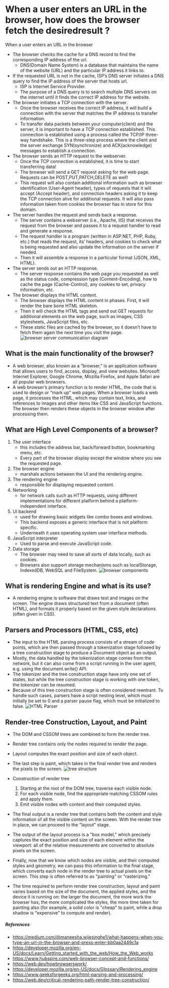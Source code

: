 # When a user enters an URL in the browser, how does the browser fetch the desiredresult ?
When a user enters an URL in the browser
- The browser checks the cache for a DNS record to find the corresponding IP address of the url.
    - DNS(Domain Name System) is a database that maintains the name of the website (URL) and the particular IP address it links to.
- If the requested URL is not in the cache, ISP’s DNS server initiates a DNS query to find the IP address of the server that hosts url.
    - ISP is Internet Service Provider.
    - The purpose of a DNS query is to search multiple DNS servers on the internet until it finds the correct IP address for the website.
- The browser initiates a TCP connection with the server.
    - Once the browser receives the correct IP address, it will build a connection with the server that matches the IP address to transfer information.
    - To transfer data packets between your computer(client) and the server, it is important to have a TCP connection established. This connection is established using a process called the TCP/IP three-way handshake. This is a three-step process where the client and the server exchange SYN(synchronize) and ACK(acknowledge) messages to establish a connection.
- The browser sends an HTTP request to the webserver.
    - Once the TCP connection is established, it is time to start transferring data!
    - The browser will send a GET request asking for the web page. Requests can be POST,PUT,PATCH,DELETE as well!
    - This request will also contain additional information such as browser identification (User-Agent header), types of requests that it will accept (Accept header), and connection headers asking it to keep the TCP connection alive for additional requests. It will also pass information taken from cookies the browser has in store for this domain.
- The server handles the request and sends back a response.
    - The server contains a webserver (i.e., Apache, IIS) that receives the request from the browser and passes it to a request handler to read and generate a response.
    - The request handler is a program (written in ASP.NET, PHP, Ruby, etc.) that reads the request, its’ headers, and cookies to check what is being requested and also update the information on the server if needed. 
    - Then it will assemble a response in a particular format (JSON, XML, HTML).
- The server sends out an HTTP response.
    - The server response contains the web page you requested as well as the status code, compression type (Content-Encoding), how to cache the page (Cache-Control), any cookies to set, privacy information, etc.
- The browser displays the HTML content.
    - The browser displays the HTML content in phases. First, it will render the bare bone HTML skeleton.
    - Then it will check the HTML tags and send out GET requests for additional elements on the web page, such as images, CSS stylesheets, JavaScript files, etc.
    - These static files are cached by the browser, so it doesn’t have to fetch them again the next time you visit the page.
![browser server communication diagram](https://developer.mozilla.org/en-US/docs/Learn/Getting_started_with_the_web/How_the_Web_works/simple-client-server.png)

## What is the main functionality of the browser?
- A web browser, also known as a “browser,” is an application software that allows users to find, access, display, and view websites. Microsoft Internet Explorer, Google Chrome, Mozilla Firefox, and Apple Safari are all popular web browsers.
- A web browser’s primary function is to render HTML, the code that is used to design or “mark up” web pages. When a browser loads a web page, it processes the HTML, which may contain text, links, and references to images and other items like CSS and JavaScript functions. The browser then renders these objects in the browser window after processing them.

## What are High Level Components of a browser?
1. The user interface
    - this includes the address bar, back/forward button, bookmarking menu, etc. 
    - Every part of the browser display except the window where you see the requested page.
2. The browser engine
    - marshals actions between the UI and the rendering engine.
3. The rendering engine
    - responsible for displaying requested content.
4. Networking
    - for network calls such as HTTP requests, using different implementations for different platform behind a platform-independent interface.
5. UI backend
    - used for drawing basic widgets like combo boxes and windows. 
    - This backend exposes a generic interface that is not platform specific. 
    - Underneath it uses operating system user interface methods.
6. JavaScript interpreter
    - Used to parse and execute JavaScript code.
7. Data storage
    - The browser may need to save all sorts of data locally, such as cookies. 
    - Browsers also support storage mechanisms such as localStorage, IndexedDB, WebSQL and FileSystem.
![browser components](https://web-dev.imgix.net/image/T4FyVKpzu4WKF1kBNvXepbi08t52/PgPX6ZMyKSwF6kB8zIhB.png?auto=format&w=1000)

## What is rendering Engine and what is its use?
- A rendering engine is software that draws text and images on the screen. The engine draws structured text from a document (often HTML), and formats it properly based on the given style declarations (often given in CSS). 

## Parsers and Processors (HTML, CSS, etc)
- The input to the HTML parsing process consists of a stream of code points, which are then passed through a tokenization stage followed by a tree construction stage to produce a Document object as an output. 
- Mostly, the data handled by the tokenization stage comes from the network, but it can also come from a script running in the user agent, e.g. using the document.write() API. 
- The tokenizer and the tree construction stage have only one set of states, but while the tree construction stage is working with one token, the tokenizer can be resumed. 
- Because of this tree construction stage is often considered reentrant. To handle such cases, parsers have a script nesting level, which must initially be set to 0 and a parser pause flag, which must be initialized to false.
![HTML Parser](https://media.geeksforgeeks.org/wp-content/uploads/20200516001841/Untitled-Diagram107.png)

## Render-tree Construction, Layout, and Paint
- The DOM and CSSOM trees are combined to form the render tree.
- Render tree contains only the nodes required to render the page.
- Layout computes the exact position and size of each object.
- The last step is paint, which takes in the final render tree and renders the pixels to the screen.
![tree structure](https://web-dev.imgix.net/image/C47gYyWYVMMhDmtYSLOWazuyePF2/b6Z2Gu6UD1x1imOu1tJV.png?auto=format&w=1600)

- Construction of render tree
    1. Starting at the root of the DOM tree, traverse each visible node.
    2. For each visible node, find the appropriate matching CSSOM rules and apply them.
    3. Emit visible nodes with content and their computed styles.
- The final output is a render tree that contains both the content and style information of all the visible content on the screen. With the render tree in place, we can proceed to the "layout" stage.
- The output of the layout process is a "box model," which precisely captures the exact position and size of each element within the viewport: all of the relative measurements are converted to absolute pixels on the screen.
- Finally, now that we know which nodes are visible, and their computed styles and geometry, we can pass this information to the final stage, which converts each node in the render tree to actual pixels on the screen. This step is often referred to as "painting" or "rasterizing."
- The time required to perform render tree construction, layout and paint varies based on the size of the document, the applied styles, and the device it is running on: the larger the document, the more work the browser has; the more complicated the styles, the more time taken for painting also (for example, a solid color is "cheap" to paint, while a drop shadow is "expensive" to compute and render).


##### References
- https://medium.com/@maneesha.wijesinghe1/what-happens-when-you-type-an-url-in-the-browser-and-press-enter-bb0aa2449c1a
- https://developer.mozilla.org/en-US/docs/Learn/Getting_started_with_the_web/How_the_Web_works
- https://www.hubspire.com/web-browser-concept-and-functions/
- https://web.dev/howbrowserswork/
- https://developer.mozilla.org/en-US/docs/Glossary/Rendering_engine
- https://www.geeksforgeeks.org/html-parsing-and-processing/
- https://web.dev/critical-rendering-path-render-tree-construction/